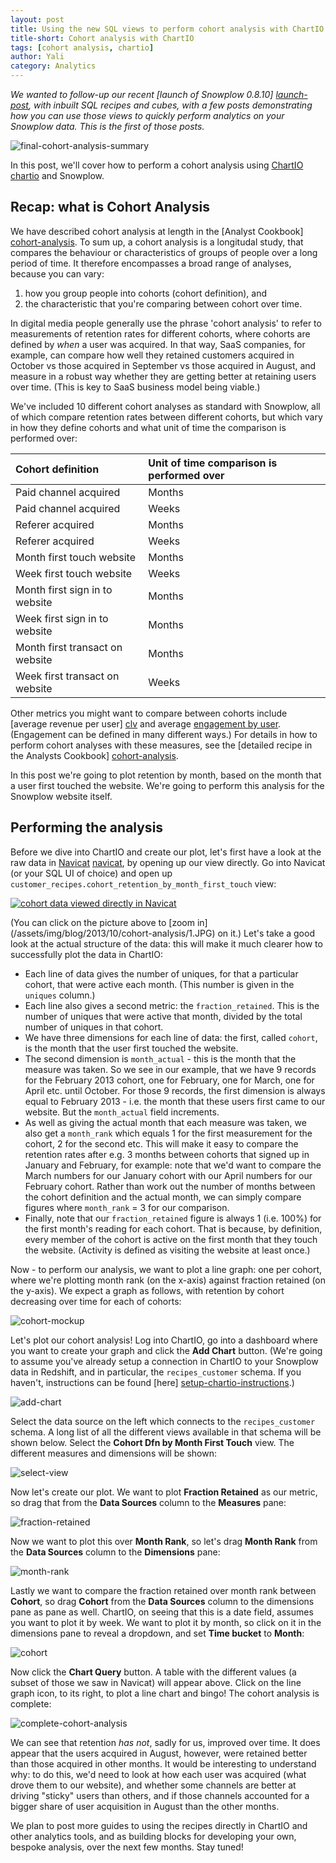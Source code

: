 ```yaml
---
layout: post
title: Using the new SQL views to perform cohort analysis with ChartIO
title-short: Cohort analysis with ChartIO
tags: [cohort analysis, chartio]
author: Yali
category: Analytics
---
```



*We wanted to follow-up our recent [launch of Snowplow 0.8.10] [launch-post], with inbuilt SQL recipes and cubes, with a few posts demonstrating how you can use those views to quickly perform analytics on your Snowplow data. This is the first of those posts.*

![final-cohort-analysis-summary][final-cohort-analysis]

In this post, we'll cover how to perform a cohort analysis using [ChartIO] [chartio] and Snowplow.

## Recap: what is Cohort Analysis

We have described cohort analysis at length in the [Analyst Cookbook] [cohort-analysis]. To sum up, a cohort analysis is a longitudal study, that compares the behaviour or characteristics of groups of people over a long period of time. It therefore encompasses a broad range of analyses, because you can vary:

1. how you group people into cohorts (cohort definition), and
2. the characteristic that you're comparing between cohort over time.

In digital media people generally use the phrase 'cohort analysis' to refer to measurements of retention rates for different cohorts, where cohorts are defined by *when* a user was acquired. In that way, SaaS companies, for example, can compare how  well they retained customers acquired in October vs those acquired in September vs those acquired in August, and measure in a robust way whether they are getting better at retaining users over time. (This is key to SaaS business model being viable.)

<!--more-->

We've included 10 different cohort analyses as standard with Snowplow, all of which compare retention rates between different cohorts, but which vary in how they define cohorts and what unit of time the comparison is performed over:

| **Cohort definition** | **Unit of time comparison is performed over** |
|:----------------------|:----------------------------------------------|
| Paid channel acquired | Months                                        |
| Paid channel acquired | Weeks                                         |
| Referer acquired      | Months                                        |
| Referer acquired      | Weeks                                         |
| Month first touch website | Months                                    |
| Week first touch website  | Weeks                                     |
| Month first sign in to website | Months                               |
| Week first sign in to website  | Months                               |
| Month first transact on website | Months                              |
| Week first transact on website  | Weeks                               |

Other metrics you might want to compare between cohorts include [average revenue per user] [clv] and average [engagement by user][engagement]. (Engagement can be defined in many different ways.) For details in how to perform cohort analyses with these measures, see the [detailed recipe in the Analysts Cookbook] [cohort-analysis].

In this post we're going to plot retention by month, based on the month that a user first touched the website. We're going to perform this analysis for the Snowplow website itself.

## Performing the analysis

Before we dive into ChartIO and create our plot, let's first have a look at the raw data in [Navicat] [navicat], by opening up our view directly. Go into Navicat (or your SQL UI of choice) and open up `customer_recipes.cohort_retention_by_month_first_touch` view:

<p><a href="/assets/img/blog/2013/10/cohort-analysis/1.JPG"><img src="/assets/img/blog/2013/10/cohort-analysis/1.JPG" title="cohort data viewed directly in Navicat"></a></p>

(You can click on the picture above to [zoom in] (/assets/img/blog/2013/10/cohort-analysis/1.JPG) on it.) Let's take a good look at the actual structure of the data: this will make it much clearer how to successfully plot the data in ChartIO:

* Each line of data gives the number of uniques, for that a particular cohort, that were active each month. (This number is given in the `uniques` column.)
* Each line also gives a second metric: the `fraction_retained`. This is the number of uniques that were active that month, divided by the total number of uniques in that cohort.
* We have three dimensions for each line of data: the first, called `cohort`, is the month that the user first touched the website.
* The second dimension is `month_actual` - this is the month that the measure was taken. So we see in our example, that we have 9 records for the February 2013 cohort, one for February, one for March, one for April etc. until October. For those 9 records, the first dimension is always equal to February 2013 - i.e. the month that these users first came to our website. But the `month_actual` field increments.
* As well as giving the actual month that each measure was taken, we also get a `month_rank` which equals 1 for the first measurement for the cohort, 2 for the second etc. This will make it easy to compare the retention rates after e.g. 3 months between cohorts that signed up in January and February, for example: note that we'd want to compare the March numbers for our January cohort with our April numbers for our February cohort. Rather than work out the number of months between the cohort definition and the actual month, we can simply compare figures where `month_rank` = 3 for our comparison.
* Finally, note that our `fraction_retained` figure is always 1 (i.e. 100%) for the first month's reading for each cohort. That is because, by definition, every member of the cohort is active on the first month that they touch the website. (Activity is defined as visiting the website at least once.)

Now - to perform our analysis, we want to plot a line graph: one per cohort, where we're plotting month rank (on the x-axis) against fraction retained (on the y-axis). We expect a graph as follows, with retention by cohort decreasing over time for each of cohorts:

![cohort-mockup][img-2]

Let's plot our cohort analysis! Log into ChartIO, go into a dashboard where you want to create your graph and click the **Add Chart** button. (We're going to assume you've already setup a connection in ChartIO to your Snowplow data in Redshift, and in particular, the `recipes_customer` schema. If you haven't, instructions can be found [here] [setup-chartio-instructions].)

![add-chart][img-3]

Select the data source on the left which connects to the `recipes_customer` schema. A long list of all the different views available in that schema will be shown below. Select the **Cohort Dfn by Month First Touch** view. The different measures and dimensions will be shown:

![select-view][img-4]

Now let's create our plot. We want to plot **Fraction Retained** as our metric, so drag that from the **Data Sources** column to the **Measures** pane:

![fraction-retained][img-5]

Now we want to plot this over **Month Rank**, so let's drag **Month Rank** from the **Data Sources** column to the **Dimensions** pane:

![month-rank][img-6]

Lastly we want to compare the fraction retained over month rank between **Cohort**, so drag **Cohort** from the **Data Sources** column to the dimensions pane as pane as well. ChartIO, on seeing that this is a date field, assumes you want to plot it by week. We want to plot it by month, so click on it in the dimensions pane to reveal a dropdown, and set **Time bucket** to **Month**:

![cohort][img-7]

Now click the **Chart Query** button. A table with the different values (a subset of those we saw in Navicat) will appear above. Click on the line graph icon, to its right, to plot a line chart and bingo! The cohort analysis is complete:

![complete-cohort-analysis][img-8]

We can see that retention *has not*, sadly for us, improved over time. It does appear that the users acquired in August, however, were retained better than those acquired in other months. It would be interesting to understand why: to do this, we'd need to look at how each user was acquired (what drove them to our website), and whether some channels are better at driving "sticky" users than others, and if those channels accounted for a bigger share of user acquisition in August than the other months.

We plan to post more guides to using the recipes directly in ChartIO and other analytics tools, and as building blocks for developing your own, bespoke analysis, over the next few months. Stay tuned!

[launch-post]: /blog/2013/10/18/snowplow-0.8.10-released-with-analytics-recipes-and-cubes/
[cohort-analysis]: /analytics/customer-analytics/cohort-analysis.html
[chartio]: http://chartio.com/
[navicat]: http://www.navicat.com/
[img-1]: /assets/img/blog/2013/10/cohort-analysis/1.JPG
[img-2]: /assets/img/blog/2013/10/cohort-analysis/cohort-analysis-mockup.png
[setup-chartio-instructions]: https://github.com/snowplow/snowplow/wiki/Setting-up-ChartIO-to-visualize-Snowplow-data
[img-3]: /assets/img/blog/2013/10/cohort-analysis/3.JPG
[img-4]: /assets/img/blog/2013/10/cohort-analysis/4.JPG
[img-5]: /assets/img/blog/2013/10/cohort-analysis/5.JPG
[img-6]: /assets/img/blog/2013/10/cohort-analysis/6.JPG
[img-7]: /assets/img/blog/2013/10/cohort-analysis/7.JPG
[img-8]: /assets/img/blog/2013/10/cohort-analysis/8.JPG
[final-cohort-analysis]: /assets/img/blog/2013/10/cohort-analysis/final-cohort-analysis.JPG
[engagement]: /analytics/customer-analytics/user-engagement.html
[clv]: /analytics/customer-analytics/customer-lifetime-value.html
